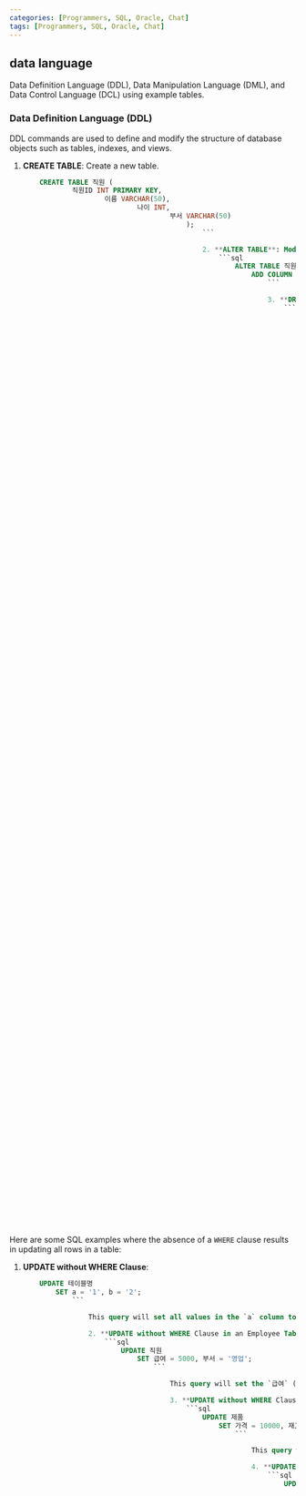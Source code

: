 ```yaml
---
categories: [Programmers, SQL, Oracle, Chat]
tags: [Programmers, SQL, Oracle, Chat] 
---
```


## data language 
Data Definition Language (DDL), Data Manipulation Language (DML), and Data Control Language (DCL) using example tables.

### Data Definition Language (DDL)

DDL commands are used to define and modify the structure of database objects such as tables, indexes, and views.

1. **CREATE TABLE**: Create a new table.
    ```sql
        CREATE TABLE 직원 (
                직원ID INT PRIMARY KEY,
                        이름 VARCHAR(50),
                                나이 INT,
                                        부서 VARCHAR(50)
                                            );
                                                ```

                                                2. **ALTER TABLE**: Modify an existing table (e.g., add a column).
                                                    ```sql
                                                        ALTER TABLE 직원
                                                            ADD COLUMN 입사일 DATE;
                                                                ```

                                                                3. **DROP TABLE**: Delete an existing table.
                                                                    ```sql
                                                                        DROP TABLE 직원;
                                                                            ```

                                                                            ### Data Manipulation Language (DML)

                                                                            DML commands are used to manipulate the data stored in the database objects.

                                                                            1. **INSERT INTO**: Insert new records into a table.
                                                                                ```sql
                                                                                    INSERT INTO 직원 (직원ID, 이름, 나이, 부서, 입사일)
                                                                                        VALUES (1, '홍길동', 30, '개발', '2023-01-15');
                                                                                            ```

                                                                                            2. **SELECT**: Retrieve data from a table.
                                                                                                ```sql
                                                                                                    SELECT * FROM 직원;
                                                                                                        ```

                                                                                                        3. **UPDATE**: Update existing records in a table.
                                                                                                            ```sql
                                                                                                                UPDATE 직원
                                                                                                                    SET 나이 = 31
                                                                                                                        WHERE 직원ID = 1;
                                                                                                                            ```

                                                                                                                            4. **DELETE**: Delete records from a table.
                                                                                                                                ```sql
                                                                                                                                    DELETE FROM 직원
                                                                                                                                        WHERE 직원ID = 1;
                                                                                                                                            ```

                                                                                                                                            ### Data Control Language (DCL)

                                                                                                                                            DCL commands are used to control access to data in the database.

                                                                                                                                            1. **GRANT**: Grant specific permissions to a user.
                                                                                                                                                ```sql
                                                                                                                                                    GRANT SELECT, INSERT ON 직원 TO 사용자명;
                                                                                                                                                        ```

                                                                                                                                                        2. **REVOKE**: Revoke specific permissions from a user.
                                                                                                                                                            ```sql
                                                                                                                                                                REVOKE INSERT ON 직원 FROM 사용자명;
                                                                                                                                                                    ```

                                                                                                                                                                    ### Example Tables

                                                                                                                                                                    1. **직원 (Employees) Table**:

                                                                                                                                                                        | 직원ID (Employee ID) | 이름 (Name) | 나이 (Age) | 부서 (Department) | 입사일 (Join Date) |
                                                                                                                                                                            |----------------------|-------------|------------|-------------------|--------------------|
                                                                                                                                                                                | 1                    | 홍길동       | 30         | 개발              | 2023-01-15         |
                                                                                                                                                                                    | 2                    | 김영희       | 28         | 마케팅            | 2022-03-10         |
                                                                                                                                                                                        | 3                    | 박철수       | 35         | 영업              | 2021-07-22         |

                                                                                                                                                                                        2. **Example DDL Commands**:
                                                                                                                                                                                            - Creating the `직원` table with additional column `입사일`:
                                                                                                                                                                                                    ```sql
                                                                                                                                                                                                            CREATE TABLE 직원 (
                                                                                                                                                                                                                        직원ID INT PRIMARY KEY,
                                                                                                                                                                                                                                    이름 VARCHAR(50),
                                                                                                                                                                                                                                                나이 INT,
                                                                                                                                                                                                                                                            부서 VARCHAR(50),
                                                                                                                                                                                                                                                                        입사일 DATE
                                                                                                                                                                                                                                                                                );
                                                                                                                                                                                                                                                                                        ```
                                                                                                                                                                                                                                                                                            - Adding a column to the `직원` table:
                                                                                                                                                                                                                                                                                                    ```sql
                                                                                                                                                                                                                                                                                                            ALTER TABLE 직원
                                                                                                                                                                                                                                                                                                                    ADD COLUMN 입사일 DATE;
                                                                                                                                                                                                                                                                                                                            ```
                                                                                                                                                                                                                                                                                                                                - Dropping the `직원` table:
                                                                                                                                                                                                                                                                                                                                        ```sql
                                                                                                                                                                                                                                                                                                                                                DROP TABLE 직원;
                                                                                                                                                                                                                                                                                                                                                        ```

                                                                                                                                                                                                                                                                                                                                                        3. **Example DML Commands**:
                                                                                                                                                                                                                                                                                                                                                            - Inserting a new record into the `직원` table:
                                                                                                                                                                                                                                                                                                                                                                    ```sql
                                                                                                                                                                                                                                                                                                                                                                            INSERT INTO 직원 (직원ID, 이름, 나이, 부서, 입사일)
                                                                                                                                                                                                                                                                                                                                                                                    VALUES (1, '홍길동', 30, '개발', '2023-01-15');
                                                                                                                                                                                                                                                                                                                                                                                            ```
                                                                                                                                                                                                                                                                                                                                                                                                - Selecting all records from the `직원` table:
                                                                                                                                                                                                                                                                                                                                                                                                        ```sql
                                                                                                                                                                                                                                                                                                                                                                                                                SELECT * FROM 직원;
                                                                                                                                                                                                                                                                                                                                                                                                                        ```
                                                                                                                                                                                                                                                                                                                                                                                                                            - Updating a record in the `직원` table:
                                                                                                                                                                                                                                                                                                                                                                                                                                    ```sql
                                                                                                                                                                                                                                                                                                                                                                                                                                            UPDATE 직원
                                                                                                                                                                                                                                                                                                                                                                                                                                                    SET 나이 = 31
                                                                                                                                                                                                                                                                                                                                                                                                                                                            WHERE 직원ID = 1;
                                                                                                                                                                                                                                                                                                                                                                                                                                                                    ```
                                                                                                                                                                                                                                                                                                                                                                                                                                                                        - Deleting a record from the `직원` table:
                                                                                                                                                                                                                                                                                                                                                                                                                                                                                ```sql
                                                                                                                                                                                                                                                                                                                                                                                                                                                                                        DELETE FROM 직원
                                                                                                                                                                                                                                                                                                                                                                                                                                                                                                WHERE 직원ID = 1;
                                                                                                                                                                                                                                                                                                                                                                                                                                                                                                        ```

                                                                                                                                                                                                                                                                                                                                                                                                                                                                                                        4. **Example DCL Commands**:
                                                                                                                                                                                                                                                                                                                                                                                                                                                                                                            - Granting permissions:
                                                                                                                                                                                                                                                                                                                                                                                                                                                                                                                    ```sql
                                                                                                                                                                                                                                                                                                                                                                                                                                                                                                                            GRANT SELECT, INSERT ON 직원 TO 사용자명;
                                                                                                                                                                                                                                                                                                                                                                                                                                                                                                                                    ```
                                                                                                                                                                                                                                                                                                                                                                                                                                                                                                                                        - Revoking permissions:
                                                                                                                                                                                                                                                                                                                                                                                                                                                                                                                                                ```sql
                                                                                                                                                                                                                                                                                                                                                                                                                                                                                                                                                        REVOKE INSERT ON 직원 FROM 사용자명;
                                                                                                                                                                                                                                                                                                                                                                                                                                                                                                                                                                ```

                                                                                                                                                                                                                                                                                                                                                                                                                                                                                                                                                                This should give you a comprehensive overview of DDL, DML, and DCL commands with practical examples.


Here are some SQL examples where the absence of a `WHERE` clause results in updating all rows in a table:

1. **UPDATE without WHERE Clause**:
    ```sql
        UPDATE 테이블명
            SET a = '1', b = '2';
                ```

                    This query will set all values in the `a` column to '1' and all values in the `b` column to '2' for every row in the table `테이블명`.

                    2. **UPDATE without WHERE Clause in an Employee Table**:
                        ```sql
                            UPDATE 직원
                                SET 급여 = 5000, 부서 = '영업';
                                    ```

                                        This query will set the `급여` (salary) column to 5000 and the `부서` (department) column to '영업' (sales) for every row in the `직원` (employees) table.

                                        3. **UPDATE without WHERE Clause in a Products Table**:
                                            ```sql
                                                UPDATE 제품
                                                    SET 가격 = 10000, 재고 = 50;
                                                        ```

                                                            This query will set the `가격` (price) column to 10000 and the `재고` (stock) column to 50 for every row in the `제품` (products) table.

                                                            4. **UPDATE without WHERE Clause in a Customer Table**:
                                                                ```sql
                                                                    UPDATE 고객
                                                                        SET 등급 = 'VIP', 포인트 = 100;
                                                                            ```

                                                                                This query will set the `등급` (grade) column to 'VIP' and the `포인트` (points) column to 100 for every row in the `고객` (customers) table.

                                                                                5. **UPDATE without WHERE Clause in an Orders Table**:
                                                                                    ```sql
                                                                                        UPDATE 주문
                                                                                            SET 상태 = '배송 중', 배송비 = 0;
                                                                                                ```

                                                                                                    This query will set the `상태` (status) column to '배송 중' (in delivery) and the `배송비` (shipping cost) column to 0 for every row in the `주문` (orders) table.

                                                                                                    In all these examples, because there is no `WHERE` clause, the update operation affects all rows in the respective tables, changing the specified columns to the new values provided.